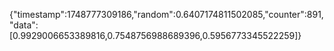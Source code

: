 {"timestamp":1748777309186,"random":0.6407174811502085,"counter":891,"data":[0.9929006653389816,0.7548756988689396,0.5956773345522259]}
